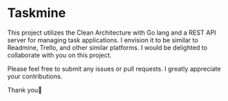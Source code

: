 # Taskmine
This project utilizes the Clean Architecture with Go lang and a REST API server for managing task applications. I envision it to be similar to Readmine, Trello, and other similar platforms. I would be delighted to collaborate with you on this project.

Please feel free to submit any issues or pull requests. I greatly appreciate your contributions.

Thank you👋 